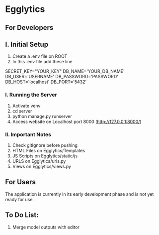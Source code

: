 # Egglytics

## For Developers
## I. Initial Setup
1. Create a .env file on ROOT
2. In this .env file add these line

SECRET_KEY="YOUR_KEY"
DB_NAME='YOUR_DB_NAME'
DB_USER='USERNAME'
DB_PASSWORD='PASSWORD'
DB_HOST='localhost'
DB_PORT='5432'
   
### I. Running the Server
1. Activate venv
2. cd server
2. python manage.py runserver
3. Access website on Localhost port 8000 (http://127.0.0.1:8000/)

### II. Important Notes
1. Check gitIgnore before pushing
2. HTML Files on Egglytics/Templates
3. JS Scripts on Egglytics/static/js
4. URLS on Egglytics/urls.py
5. Views on Egglytics/views.py

## For Users
The application is currently in its early development phase and is not yet ready for use.

## To Do List:
1. Merge model outputs with editor
